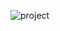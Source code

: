 ![project](https://user-images.githubusercontent.com/57501971/97251949-a51da600-17e7-11eb-877d-879301a80e87.png)
